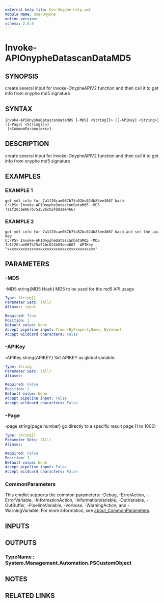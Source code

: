 ```yaml
---
external help file: Use-Onyphe-help.xml
Module Name: Use-Onyphe
online version:
schema: 2.0.0
---
```


# Invoke-APIOnypheDatascanDataMD5

## SYNOPSIS
create several input for Invoke-OnypheAPIV2 function and then call it to get info from onyphe md5 signature

## SYNTAX

```
Invoke-APIOnypheDatascanDataMD5 [-MD5] <String[]> [[-APIKey] <String>] [[-Page] <String[]>]
 [<CommonParameters>]
```

## DESCRIPTION
create several input for Invoke-OnypheAPIV2 function and then call it to get info from onyphe md5 signature

## EXAMPLES

### EXAMPLE 1
```
get md5 info for 7a1f20cae067b75a52bc024b83ee4667 hash
C:\PS> Invoke-APIOnypheDatascanDataMd5 -MD5 7a1f20cae067b75a52bc024b83ee4667
```

### EXAMPLE 2
```
get md5 info for 7a1f20cae067b75a52bc024b83ee4667 hash and set the api key
C:\PS> Invoke-APIOnypheDatascanDataMd5 -MD5 7a1f20cae067b75a52bc024b83ee4667 -APIKey "xxxxxxxxxxxxxxxxxxxxxxxxxxxxxxxxxxxxxxxx"
```

## PARAMETERS

### -MD5
-MD5 string{MD5 Hash}
MD5 to be used for the md5 API usage

```yaml
Type: String[]
Parameter Sets: (All)
Aliases: input

Required: True
Position: 1
Default value: None
Accept pipeline input: True (ByPropertyName, ByValue)
Accept wildcard characters: False
```

### -APIKey
-APIKey string{APIKEY}
Set APIKEY as global variable.

```yaml
Type: String
Parameter Sets: (All)
Aliases:

Required: False
Position: 2
Default value: None
Accept pipeline input: False
Accept wildcard characters: False
```

### -Page
-page string{page number}
go directly to a specific result page (1 to 1000)

```yaml
Type: String[]
Parameter Sets: (All)
Aliases:

Required: False
Position: 3
Default value: None
Accept pipeline input: False
Accept wildcard characters: False
```

### CommonParameters
This cmdlet supports the common parameters: -Debug, -ErrorAction, -ErrorVariable, -InformationAction, -InformationVariable, -OutVariable, -OutBuffer, -PipelineVariable, -Verbose, -WarningAction, and -WarningVariable. For more information, see [about_CommonParameters](http://go.microsoft.com/fwlink/?LinkID=113216).

## INPUTS

## OUTPUTS

### TypeName : System.Management.Automation.PSCustomObject
## NOTES

## RELATED LINKS
